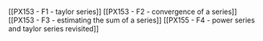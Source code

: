 [[PX153 - F1 - taylor series]]
[[PX153 - F2 - convergence of a series]]
[[PX153 - F3 - estimating the sum of a series]]
[[PX155 - F4 - power series and taylor series revisited]]
